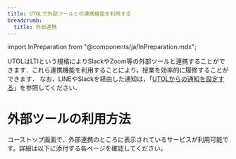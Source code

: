 ```yaml
---
title: UTOLで外部ツールとの連携機能を利用する
breadcrumb:
  title: 外部連携
---
```


import InPreparation from "@components/ja/InPreparation.mdx";

<InPreparation />

UTOLはLTIという規格によりSlackやZoom等の外部ツールと連携することができます．これら連携機能を利用することにより，授業を効率的に履修することができます．
なお，LINEやSlackを経由した通知は，「[UTOLからの通知を設定する](https://utelecon.adm.u-tokyo.ac.jp/utol/notification/)」を参照してください．

# **外部ツールの利用方法**
コーストップ画面で、外部連携のところに表示されているサービスが利用可能です。詳細は以下に添付する各ページを確認してください。
